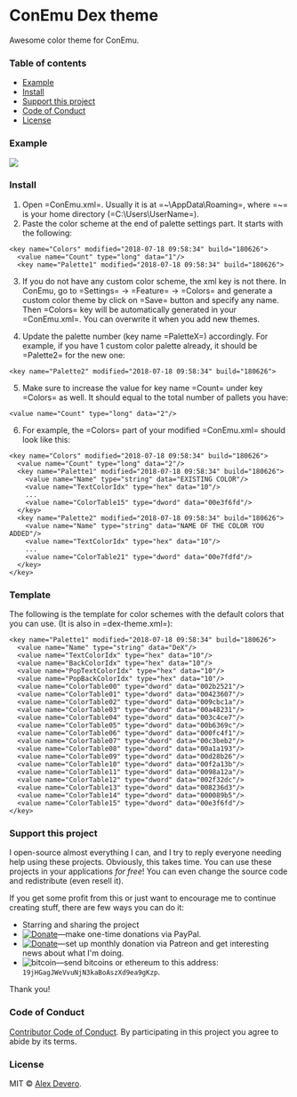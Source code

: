 # ConEmu Dex theme

Awesome color theme for ConEmu.

### Table of contents

* [Example](#example)
* [Install](#install)
* [Support this project](#support-this-project)
* [Code of Conduct](#code-of-conduct)
* [License](#license)

### Example

<img src="https://cdn.rawgit.com/alexdevero/conemu-dex-theme/master/img/conemu-dex-theme.png" style="max-width: 100%" align="center">

### Install

1) Open =ConEmu.xml=. Usually it is at  =~\AppData\Roaming=, where =~= is your home directory (=C:\Users\UserName=).
2) Paste the color scheme at the end of palette settings part. It starts with the following:

```
<key name="Colors" modified="2018-07-18 09:58:34" build="180626">
  <value name="Count" type="long" data="1"/>
  <key name="Palette1" modified="2018-07-18 09:58:34" build="180626">
```

3) If you do not have any custom color scheme, the xml key is not there. In ConEmu, go to =Settings= -> =Feature= -> =Colors= and generate a custom color theme by click on =Save= button and specify any name. Then =Colors= key will be automatically generated in your =ConEmu.xml=. You can overwrite it when you add new themes.

4) Update the palette number (key name =PaletteX=) accordingly. For example, if you have 1 custom color palette already, it should be =Palette2= for the new one:

```
<key name="Palette2" modified="2018-07-18 09:58:34" build="180626">
```

5) Make sure to increase the value for key name =Count= under key =Colors= as well. It should equal to the total number of pallets you have:

```
<value name="Count" type="long" data="2"/>
```

6) For example, the =Colors= part of your modified =ConEmu.xml= should look like this:

```
<key name="Colors" modified="2018-07-18 09:58:34" build="180626">
  <value name="Count" type="long" data="2"/>
  <key name="Palette1" modified="2018-07-18 09:58:34" build="180626">
    <value name="Name" type="string" data="EXISTING COLOR"/>
    <value name="TextColorIdx" type="hex" data="10"/>
    ...
    <value name="ColorTable15" type="dword" data="00e3f6fd"/>
  </key>
  <key name="Palette2" modified="2018-07-18 09:58:34" build="180626">
    <value name="Name" type="string" data="NAME OF THE COLOR YOU ADDED"/>
    <value name="TextColorIdx" type="hex" data="10"/>
    ...
    <value name="ColorTable21" type="dword" data="00e7fdfd"/>
  </key>
</key>
```

### Template
The following is the template for color schemes with the default colors that
you can use. (It is also in =dex-theme.xml=):

```
<key name="Palette1" modified="2018-07-18 09:58:34" build="180626">
  <value name="Name" type="string" data="DeX"/>
  <value name="TextColorIdx" type="hex" data="10"/>
  <value name="BackColorIdx" type="hex" data="10"/>
  <value name="PopTextColorIdx" type="hex" data="10"/>
  <value name="PopBackColorIdx" type="hex" data="10"/>
  <value name="ColorTable00" type="dword" data="002b2521"/>
  <value name="ColorTable01" type="dword" data="00423607"/>
  <value name="ColorTable02" type="dword" data="009cbc1a"/>
  <value name="ColorTable03" type="dword" data="00a48231"/>
  <value name="ColorTable04" type="dword" data="003c4ce7"/>
  <value name="ColorTable05" type="dword" data="00b6369c"/>
  <value name="ColorTable06" type="dword" data="000fc4f1"/>
  <value name="ColorTable07" type="dword" data="00c3beb2"/>
  <value name="ColorTable08" type="dword" data="00a1a193"/>
  <value name="ColorTable09" type="dword" data="00d28b26"/>
  <value name="ColorTable10" type="dword" data="00f2a13b"/>
  <value name="ColorTable11" type="dword" data="0098a12a"/>
  <value name="ColorTable12" type="dword" data="002f32dc"/>
  <value name="ColorTable13" type="dword" data="008236d3"/>
  <value name="ColorTable14" type="dword" data="000089b5"/>
  <value name="ColorTable15" type="dword" data="00e3f6fd"/>
</key>
```

### Support this project

I open-source almost everything I can, and I try to reply everyone needing help using these projects. Obviously,
this takes time. You can use these projects in your applications *for free*! You can even change the source code and redistribute (even resell it).

If you get some profit from this or just want to encourage me to continue creating stuff, there are few ways you can do it:

 - Starring and sharing the project
 - [![Donate](https://img.shields.io/badge/Donate-Paypal-brightgreen.svg?colorB=259cd2)](https://www.paypal.com/cgi-bin/webscr?cmd=_s-xclick&hosted_button_id=YKLGUUB34ASEL)—make one-time donations via PayPal.
 - [![Donate](https://img.shields.io/badge/Donate-Patreon-brightgreen.svg?colorB=f86213)](https://www.patreon.com/alexdevero)—set up monthly donation via Patreon and get interesting news about what I'm doing.
 - <img alt="bitcoin" src="https://img.shields.io/badge/Donate-Bitcoin-brightgreen.svg?colorB=fab915">—send bitcoins or ethereum to this address: `19jHGagJWeVvuNjN3kaBoAszXd9ea9gKzp`.

Thank you!

### Code of Conduct

[Contributor Code of Conduct](code-of-conduct.md). By participating in this project you agree to abide by its terms.

### License

MIT © [Alex Devero](https://alexdevero.com).

<!-- links -->
[Grease the Groove]: https://www.artofmanliness.com/2016/01/20/get-stronger-by-greasing-the-groove/
